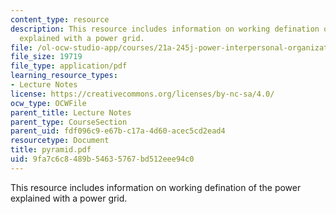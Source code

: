 ```yaml
---
content_type: resource
description: This resource includes information on working defination of the power
  explained with a power grid.
file: /ol-ocw-studio-app/courses/21a-245j-power-interpersonal-organizational-and-global-dimensions-fall-2005/9fa7c6c8489b54635767bd512eee94c0_pyramid.pdf
file_size: 19719
file_type: application/pdf
learning_resource_types:
- Lecture Notes
license: https://creativecommons.org/licenses/by-nc-sa/4.0/
ocw_type: OCWFile
parent_title: Lecture Notes
parent_type: CourseSection
parent_uid: fdf096c9-e67b-c17a-4d60-acec5cd2ead4
resourcetype: Document
title: pyramid.pdf
uid: 9fa7c6c8-489b-5463-5767-bd512eee94c0
---
```

This resource includes information on working defination of the power explained with a power grid.